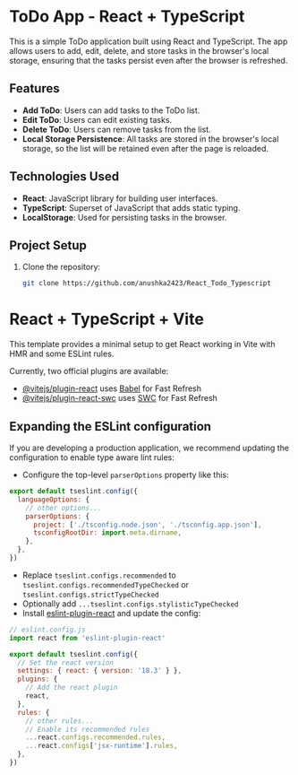 # ToDo App - React + TypeScript

This is a simple ToDo application built using React and TypeScript. The app allows users to add, edit, delete, and store tasks in the browser's local storage, ensuring that the tasks persist even after the browser is refreshed.

## Features

- **Add ToDo**: Users can add tasks to the ToDo list.
- **Edit ToDo**: Users can edit existing tasks.
- **Delete ToDo**: Users can remove tasks from the list.
- **Local Storage Persistence**: All tasks are stored in the browser's local storage, so the list will be retained even after the page is reloaded.

## Technologies Used

- **React**: JavaScript library for building user interfaces.
- **TypeScript**: Superset of JavaScript that adds static typing.
- **LocalStorage**: Used for persisting tasks in the browser.

## Project Setup

1. Clone the repository:

   ```bash
   git clone https://github.com/anushka2423/React_Todo_Typescript

# React + TypeScript + Vite

This template provides a minimal setup to get React working in Vite with HMR and some ESLint rules.

Currently, two official plugins are available:

- [@vitejs/plugin-react](https://github.com/vitejs/vite-plugin-react/blob/main/packages/plugin-react/README.md) uses [Babel](https://babeljs.io/) for Fast Refresh
- [@vitejs/plugin-react-swc](https://github.com/vitejs/vite-plugin-react-swc) uses [SWC](https://swc.rs/) for Fast Refresh

## Expanding the ESLint configuration

If you are developing a production application, we recommend updating the configuration to enable type aware lint rules:

- Configure the top-level `parserOptions` property like this:

```js
export default tseslint.config({
  languageOptions: {
    // other options...
    parserOptions: {
      project: ['./tsconfig.node.json', './tsconfig.app.json'],
      tsconfigRootDir: import.meta.dirname,
    },
  },
})
```

- Replace `tseslint.configs.recommended` to `tseslint.configs.recommendedTypeChecked` or `tseslint.configs.strictTypeChecked`
- Optionally add `...tseslint.configs.stylisticTypeChecked`
- Install [eslint-plugin-react](https://github.com/jsx-eslint/eslint-plugin-react) and update the config:

```js
// eslint.config.js
import react from 'eslint-plugin-react'

export default tseslint.config({
  // Set the react version
  settings: { react: { version: '18.3' } },
  plugins: {
    // Add the react plugin
    react,
  },
  rules: {
    // other rules...
    // Enable its recommended rules
    ...react.configs.recommended.rules,
    ...react.configs['jsx-runtime'].rules,
  },
})
```
